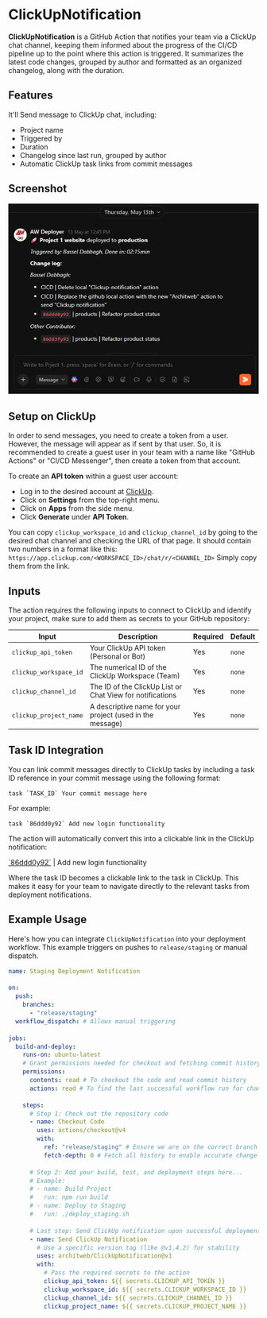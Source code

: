 # ClickUpNotification

**ClickUpNotification** is a GitHub Action that notifies your team via a ClickUp chat channel, keeping them informed about the progress of the CI/CD pipeline up to the point where this action is triggered.
It summarizes the latest code changes, grouped by author and formatted as an organized changelog, along with the duration.

## Features

It'll Send message to ClickUp chat, including:

- Project name
- Triggered by
- Duration
- Changelog since last run, grouped by author
- Automatic ClickUp task links from commit messages

## Screenshot

![Screenshot](assets/screenshot.png)

## Setup on ClickUp

In order to send messages, you need to create a token from a user. However, the message will appear as if sent by that user.
So, it is recommended to create a guest user in your team with a name like "GitHub Actions" or "CI/CD Messenger", then create a token from that account.

To create an **API token** within a guest user account:

- Log in to the desired account at [ClickUp](https://app.clickup.com).
- Click on **Settings** from the top-right menu.
- Click on **Apps** from the side menu.
- Click **Generate** under **API Token**.

You can copy `clickup_workspace_id` and `clickup_channel_id` by going to the desired chat channel and checking the URL of that page.
It should contain two numbers in a format like this:
`https://app.clickup.com/<WORKSPACE_ID>/chat/r/<CHANNEL_ID>`
Simply copy them from the link.

## Inputs

The action requires the following inputs to connect to ClickUp and identify your project, make sure to add them as secrets to your GitHub repository:

| Input                  | Description                                               | Required | Default |
| ---------------------- | --------------------------------------------------------- | -------- | ------- |
| `clickup_api_token`    | Your ClickUp API token (Personal or Bot)                  | Yes      | `none`  |
| `clickup_workspace_id` | The numerical ID of the ClickUp Workspace (Team)          | Yes      | `none`  |
| `clickup_channel_id`   | The ID of the ClickUp List or Chat View for notifications | Yes      | `none`  |
| `clickup_project_name` | A descriptive name for your project (used in the message) | Yes      | `none`  |

## Task ID Integration

You can link commit messages directly to ClickUp tasks by including a task ID reference in your commit message using the following format:

```
task `TASK_ID` Your commit message here
```

For example:
```
task `86ddd0y92` Add new login functionality
```

The action will automatically convert this into a clickable link in the ClickUp notification:

[\`86ddd0y92\`](https://github.com/architweb/ClickUpNotification) | Add new login functionality

Where the task ID becomes a clickable link to the task in ClickUp. This makes it easy for your team to navigate directly to the relevant tasks from deployment notifications.

## Example Usage

Here's how you can integrate `ClickUpNotification` into your deployment workflow. This example triggers on pushes to `release/staging` or manual dispatch.

```yaml
name: Staging Deployment Notification

on:
  push:
    branches:
      - "release/staging"
  workflow_dispatch: # Allows manual triggering

jobs:
  build-and-deploy:
    runs-on: ubuntu-latest
    # Grant permissions needed for checkout and fetching commit history
    permissions:
      contents: read # To checkout the code and read commit history
      actions: read # To find the last successful workflow run for changelog generation

    steps:
      # Step 1: Check out the repository code
      - name: Checkout Code
        uses: actions/checkout@v4
        with:
          ref: "release/staging" # Ensure we are on the correct branch
          fetch-depth: 0 # Fetch all history to enable accurate changelog comparison

      # Step 2: Add your build, test, and deployment steps here...
      # Example:
      # - name: Build Project
      #   run: npm run build
      # - name: Deploy to Staging
      #   run: ./deploy_staging.sh

      # Last step: Send ClickUp notification upon successful deployment
      - name: Send ClickUp Notification
        # Use a specific version tag (like @v1.4.2) for stability
        uses: architweb/ClickUpNotification@v1
        with:
          # Pass the required secrets to the action
          clickup_api_token: ${{ secrets.CLICKUP_API_TOKEN }}
          clickup_workspace_id: ${{ secrets.CLICKUP_WORKSPACE_ID }}
          clickup_channel_id: ${{ secrets.CLICKUP_CHANNEL_ID }}
          clickup_project_name: ${{ secrets.CLICKUP_PROJECT_NAME }}
```
